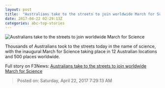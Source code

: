 ```yaml
---
layout: post
title:  "Australians take to the streets to join worldwide March for Science"
date: 2017-04-22 02:29:13Z
categories: abc-top-stories
---
```


![Australians take to the streets to join worldwide March for Science](http://www.abc.net.au/news/image/8463990-1x1-700x700.jpg)

Thousands of Australians took to the streets today in the name of science, with the inaugural March for Science taking place in 12 Australian locations and 500 places worldwide.


Full story on F3News: [Australians take to the streets to join worldwide March for Science](http://www.f3nws.com/n/XmrhHB)

> Posted on: Saturday, April 22, 2017 7:29:13 AM
